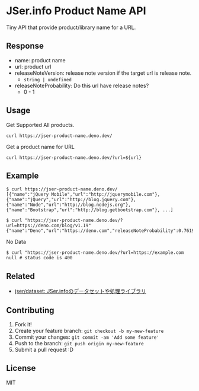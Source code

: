 # JSer.info Product Name API

Tiny API that provide product/library name for a URL.

## Response

- name: product name
- url: product url
- releaseNoteVersion: release note version if the target url is release note.
  - `string | undefined`
- releaseNoteProbability: Do this url have release notes?
    - 0 - 1

## Usage

Get Supported All products.

```
curl https://jser-product-name.deno.dev/
```

Get a product name for URL

```
curl https://jser-product-name.deno.dev/?url=${url}
```

## Example

```shell
$ curl https://jser-product-name.deno.dev/
[{"name":"jQuery Mobile","url":"http://jquerymobile.com"},{"name":"jQuery","url":"http://blog.jquery.com"},{"name":"Node","url":"http://blog.nodejs.org"},{"name":"Bootstrap","url":"http://blog.getbootstrap.com"}, ...]
```

```shell
$ curl "https://jser-product-name.deno.dev/?url=https://deno.com/blog/v1.19"
{"name":"Deno","url":"https://deno.com","releaseNoteProbability":0.7619047619047619,"releaseNoteVersion":"v1.19"}
```

No Data

```shell
$ curl "https://jser-product-name.deno.dev/?url=https://example.com
null # status code is 400
```

## Related

- [jser/dataset: JSer.infoのデータセットや処理ライブラリ](https://github.com/jser/dataset)

## Contributing

1. Fork it!
2. Create your feature branch: `git checkout -b my-new-feature`
3. Commit your changes: `git commit -am 'Add some feature'`
4. Push to the branch: `git push origin my-new-feature`
5. Submit a pull request :D

## License

MIT
